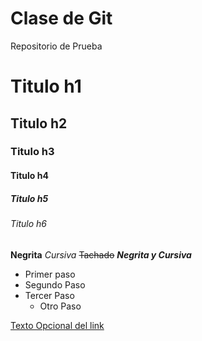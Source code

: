 # Clase de Git
Repositorio de Prueba

# Titulo h1
## Titulo h2
### Titulo h3
#### Titulo h4
##### Titulo h5
###### Titulo h6

**Negrita**
*Cursiva*
~~Tachado~~ 
***Negrita y Cursiva***

- Primer paso 
- Segundo Paso
- Tercer Paso 
  - Otro Paso

[Texto Opcional del link](https://www.google.com/)
